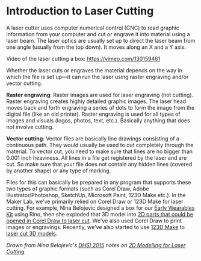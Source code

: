 # Introduction to Laser Cutting

A laser cutter uses computer numerical control (CNC) to read graphic information from your computer and cut or engrave it into material using a laser beam. The laser optics are usually set up to direct the laser beam from one angle (usually from the top down). It moves along an X and a Y axis.

Video of the laser cutting a box: https://vimeo.com/130159461

Whether the laser cuts or engraves the material depends on the way in which the file is set up—it can run the laser using raster engraving and/or vector cutting.

**Raster engraving**: Raster images are used for laser engraving (not cutting). Raster engraving creates highly detailed graphic images. The laser head moves back and forth engraving a series of dots to form the image from the digital file (like an old printer). Raster engraving is used for all types of images and visuals (logos, photos, text, etc.). Basically anything that does not involve cutting.

**Vector cutting**: Vector files are basically line drawings consisting of a continuous path. They would usually be used to cut completely through the material. To vector cut, you need to make sure that lines are no bigger than 0.001 inch heaviness. All lines in a file get registered by the laser and are cut. So make sure that your file does not contain any hidden lines (covered by another shape) or any type of marking.

Files for this can basically be prepared in any program that supports these two types of graphic formats (such as Corel Draw, Adobe Illustrator/Photoshop, SketchUp, Microsoft Paint, 123D Make etc.). In the Maker Lab, we've primarily relied on Corel Draw or 123D Make for laser cutting. For example, Nina Belojevic designed a box for our [Early Wearables Kit](http://maker.uvic.ca/casing/) using Rino, then she exploded that 3D model into [2D parts that could be opened in Corel Draw to laser cut](https://github.com/uvicmakerlab/earlyWearablesKit/tree/master/box). We've also used Corel Draw to print images or engravings. Recently, we've also started to use [123D Make](123dmake.md) to [laser cut 3D models](http://maker.uvic.ca/receiver/). 

*Drawn from Nina Belojevic's [DHSI 2015](https://github.com/uvicmakerlab/dhsi2015) notes on [2D Modelling for Laser Cutting](https://github.com/uvicmakerlab/dhsi2015/blob/master/2dModelling.md)*
